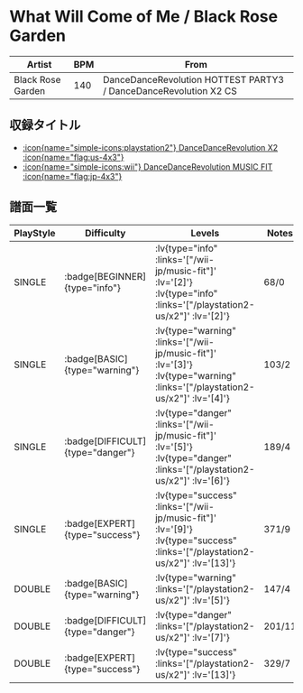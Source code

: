 # What Will Come of Me / Black Rose Garden

|Artist|BPM|From|
|------|---|----|
|Black Rose Garden|140|DanceDanceRevolution HOTTEST PARTY3 / DanceDanceRevolution X2 CS|

## 収録タイトル

- [ :icon{name="simple-icons:playstation2"} DanceDanceRevolution X2 :icon{name="flag:us-4x3"} ](/playstation2-us/x2)
- [ :icon{name="simple-icons:wii"} DanceDanceRevolution MUSIC FIT :icon{name="flag:jp-4x3"} ](/wii-jp/music-fit)

## 譜面一覧

|PlayStyle|Difficulty|Levels|Notes|Movie|
|---------|----------|------|-----|-----|
|SINGLE| :badge[BEGINNER]{type="info"} | :lv{type="info" :links='["/wii-jp/music-fit"]' :lv='[2]'}  :lv{type="info" :links='["/playstation2-us/x2"]' :lv='[2]'} |68/0||
|SINGLE| :badge[BASIC]{type="warning"} | :lv{type="warning" :links='["/wii-jp/music-fit"]' :lv='[3]'}  :lv{type="warning" :links='["/playstation2-us/x2"]' :lv='[4]'} |103/2||
|SINGLE| :badge[DIFFICULT]{type="danger"} | :lv{type="danger" :links='["/wii-jp/music-fit"]' :lv='[5]'}  :lv{type="danger" :links='["/playstation2-us/x2"]' :lv='[6]'} |189/4||
|SINGLE| :badge[EXPERT]{type="success"} | :lv{type="success" :links='["/wii-jp/music-fit"]' :lv='[9]'}  :lv{type="success" :links='["/playstation2-us/x2"]' :lv='[13]'} |371/9||
|DOUBLE| :badge[BASIC]{type="warning"} | :lv{type="warning" :links='["/playstation2-us/x2"]' :lv='[5]'} |147/4||
|DOUBLE| :badge[DIFFICULT]{type="danger"} | :lv{type="danger" :links='["/playstation2-us/x2"]' :lv='[7]'} |201/11||
|DOUBLE| :badge[EXPERT]{type="success"} | :lv{type="success" :links='["/playstation2-us/x2"]' :lv='[13]'} |329/7||
